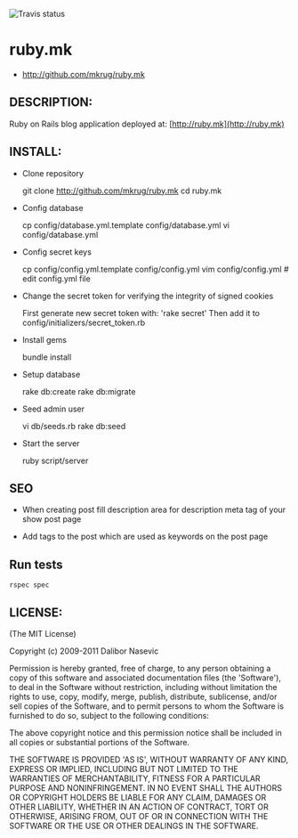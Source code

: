 ![Travis status](https://travis-ci.org/mkrug/ruby.mk.png)

# ruby.mk

* http://github.com/mkrug/ruby.mk

## DESCRIPTION:

Ruby on Rails blog application deployed at: [http://ruby.mk](http://ruby.mk)

## INSTALL:

- Clone repository

    git clone http://github.com/mkrug/ruby.mk
    cd ruby.mk

- Config database

    cp config/database.yml.template config/database.yml
    vi config/database.yml

- Config secret keys

    cp config/config.yml.template config/config.yml
    vim config/config.yml # edit config.yml file

- Change the secret token for verifying the integrity of signed cookies

    First generate new secret token with: 'rake secret'
    Then add it to config/initializers/secret_token.rb

- Install gems

    bundle install

- Setup database

    rake db:create
    rake db:migrate

- Seed admin user

    vi db/seeds.rb
    rake db:seed

- Start the server

    ruby script/server

## SEO

- When creating post fill description area for description meta tag of your show post page

- Add tags to the post which are used as keywords on the post page

## Run tests

    rspec spec

## LICENSE:

(The MIT License)

Copyright (c) 2009-2011 Dalibor Nasevic

Permission is hereby granted, free of charge, to any person obtaining
a copy of this software and associated documentation files (the
'Software'), to deal in the Software without restriction, including
without limitation the rights to use, copy, modify, merge, publish,
distribute, sublicense, and/or sell copies of the Software, and to
permit persons to whom the Software is furnished to do so, subject to
the following conditions:

The above copyright notice and this permission notice shall be
included in all copies or substantial portions of the Software.

THE SOFTWARE IS PROVIDED 'AS IS', WITHOUT WARRANTY OF ANY KIND,
EXPRESS OR IMPLIED, INCLUDING BUT NOT LIMITED TO THE WARRANTIES OF
MERCHANTABILITY, FITNESS FOR A PARTICULAR PURPOSE AND NONINFRINGEMENT.
IN NO EVENT SHALL THE AUTHORS OR COPYRIGHT HOLDERS BE LIABLE FOR ANY
CLAIM, DAMAGES OR OTHER LIABILITY, WHETHER IN AN ACTION OF CONTRACT,
TORT OR OTHERWISE, ARISING FROM, OUT OF OR IN CONNECTION WITH THE
SOFTWARE OR THE USE OR OTHER DEALINGS IN THE SOFTWARE.
